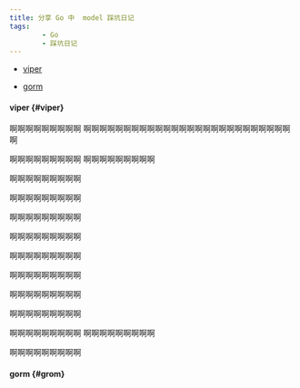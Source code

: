 ```yaml
---
title: 分享 Go 中  model 踩坑日记
tags:
        - Go
        - 踩坑日记
---
```

- [viper](#viper)

- [gorm](#gorm)







#### viper {#viper}
啊啊啊啊啊啊啊啊啊
啊啊啊啊啊啊啊啊啊啊啊啊啊啊啊啊啊啊啊啊啊啊啊啊啊啊啊

啊啊啊啊啊啊啊啊啊
啊啊啊啊啊啊啊啊啊

啊啊啊啊啊啊啊啊啊

啊啊啊啊啊啊啊啊啊

啊啊啊啊啊啊啊啊啊

啊啊啊啊啊啊啊啊啊


啊啊啊啊啊啊啊啊啊

啊啊啊啊啊啊啊啊啊

啊啊啊啊啊啊啊啊啊

啊啊啊啊啊啊啊啊啊

啊啊啊啊啊啊啊啊啊
啊啊啊啊啊啊啊啊啊


啊啊啊啊啊啊啊啊啊


























#### gorm {#grom}




